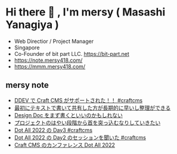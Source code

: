 # Hi there 👋 , I'm mersy ( Masashi Yanagiya )

- Web Directior / Project Manager
- Singapore
- Co-Founder of bit part LLC. https://bit-part.net
- https://note.mersy418.com/
- https://mmm.mersy418.com/

## mersy note
<!-- BLOG-POST-LIST:START -->
- [DDEV で Craft CMS がサポートされた！！ #craftcms](https://note.mersy418.com/article/ddev-support-craftcms?utm_source=feed)
- [最初にテキストで書いて共有した方が長期的に早いし整理ができる](https://note.mersy418.com/article/writing-first?utm_source=feed)
- [Design Doc をまず書くといいのかもしれない](https://note.mersy418.com/article/design-doc-for-project?utm_source=feed)
- [プロジェクトのはやい段階から首を突っ込むなりしていきたい](https://note.mersy418.com/article/プロジェクトのはやい段階から首を突っ込むなりしていきたい?utm_source=feed)
- [Dot All 2022 の Day3 #craftcms](https://note.mersy418.com/article/dot-all-2022-day3?utm_source=feed)
- [Dot All 2022 の Day2 のセッションを聞いた #craftcms](https://note.mersy418.com/article/dot-all-2022-day2?utm_source=feed)
- [Craft CMS のカンファレンス Dot All 2022](https://note.mersy418.com/article/craftcms-dot-all-2022?utm_source=feed)
<!-- BLOG-POST-LIST:END -->
